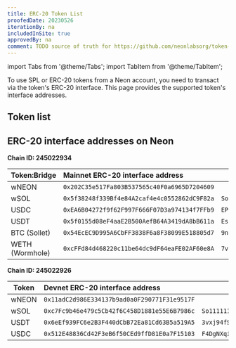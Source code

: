 ```yaml
---
title: ERC-20 Token List
proofedDate: 20230526
iterationBy: na
includedInSite: true
approvedBy: na
comment: TODO source of truth for https://github.com/neonlabsorg/token-list/blob/17a7b46f5786f3ae05e68db927e6629ba397459e/tokenlist.json needs programmatic update from this page -- want to include bridger info too when that applies -- is this possible? NB only full code block results in copy option -- tried this in HTML table and it is not compatible
---
```


import Tabs from '@theme/Tabs';
import TabItem from '@theme/TabItem';


To use SPL or ERC-20 tokens from a Neon account, you need to transact via the token's ERC-20 interface. This page provides the supported token's interface addresses. 
<!-- When performing operations on tokens in the Neon EVM, it is important to know which token symbol or address can be used. Having a list of possible tokens available, you can easily navigate when choosing the token you need. -->

## Token list
<!-- This source of truth is not currently truthful
  For the most up-to-date list of tokens whose contracts are deployed in Neon EVM and are available, see the [neonlabsorg/token-list](https://github.com/neonlabsorg/token-list/) repository. -->

## ERC-20 interface addresses on Neon

<Tabs>
  <TabItem value="mainnet" label="Mainnet Beta" default>

**Chain ID: 245022934**

| Token:Bridge    | Mainnet ERC-20 interface address             | SPL address                                    |
|-----------------|:---------------------------------------------|------------------------------------------------|
| wNEON           | `0x202C35e517Fa803B537565c40F0a6965D7204609` |                                                |
| wSOL            | `0x5f38248f339Bf4e84A2caf4e4c0552862dC9F82a` | `So11111111111111111111111111111111111111112`  |
| USDC            | `0xEA6B04272f9f62F997F666F07D3a974134f7FFb9` | `EPjFWdd5AufqSSqeM2qN1xzybapC8G4wEGGkZwyTDt1v` |
| USDT            | `0x5f0155d08eF4aaE2B500AefB64A3419dA8bB611a` | `Es9vMFrzaCERmJfrF4H2FYD4KCoNkY11McCe8BenwNYB` |
| BTC (Sollet)    | `0x54EcEC9D995A6CbFF3838F6a8F38099E518805d7` | `9n4nbM75f5Ui33ZbPYXn59EwSgE8CGsHtAeTH5YFeJ9E` |
| WETH (Wormhole) | `0xcFFd84d468220c11be64dc9dF64eaFE02AF60e8A` | `7vfCXTUXx5WJV5JADk17DUJ4ksgau7utNKj4b963voxs` |
</TabItem>
<TabItem value="devnet" label="Devnet">

**Chain ID: 245022926**

| Token | Devnet ERC-20 interface address              | SPL address                                    |
|-------|:---------------------------------------------|------------------------------------------------|
| wNEON | `0x11adC2d986E334137b9ad0a0F290771F31e9517F` |                                                |
| wSOL  | `0xc7Fc9b46e479c5Cb42f6C458D1881e55E6B7986c` | `So11111111111111111111111111111111111111112`  |
| USDT  | `0x6eEf939FC6e2B3F440dCbB72Ea81Cd63B5a519A5` | `3vxj94fSd3jrhaGAwaEKGDPEwn5Yqs81Ay5j1BcdMqSZ` |
| USDC  | `0x512E48836Cd42F3eB6f50CEd9ffD81E0a7F15103` | `F4DgNXqiT3zUQA7dhqN5VzEPkRcd8vtqFwpJSwEEvnz5` |
</TabItem>
</Tabs>
